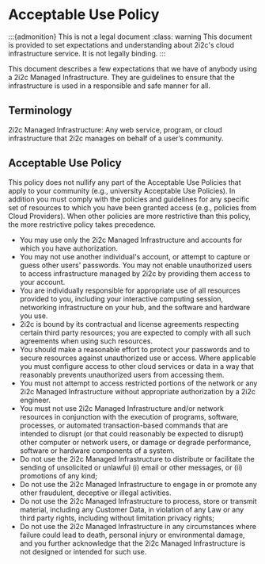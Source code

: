 # Acceptable Use Policy

:::{admonition} This is not a legal document
:class: warning
This document is provided to set expectations and understanding about 2i2c's cloud infrastructure service.
It is not legally binding.
:::

This document describes a few expectations that we have of anybody using a 2i2c Managed Infrastructure. They are guidelines to ensure that the infrastructure is used in a responsible and safe manner for all.
## Terminology

2i2c Managed Infrastructure: Any web service, program, or cloud infrastructure that 2i2c manages on behalf of a user’s community.

## Acceptable Use Policy

This policy does not nullify any part of the Acceptable Use Policies that apply to your community (e.g., university Acceptable Use Policies).
In addition you must comply with the policies and guidelines for any specific set of resources to which you have been granted access (e.g., policies from Cloud Providers).
When other policies are more restrictive than this policy, the more restrictive policy takes precedence.

- You may use only the 2i2c Managed Infrastructure and accounts for which you have authorization.
- You may not use another individual's account, or attempt to capture or guess other users' passwords.
  You may not enable unauthorized users to access infrastructure managed by 2i2c by providing them access to your account.
- You are individually responsible for appropriate use of all resources provided to you, including your interactive computing session, networking infrastructure on your hub, and the software and hardware you use.
- 2i2c is bound by its contractual and license agreements respecting certain third party resources; you are expected to comply with all such agreements when using such resources.
- You should make a reasonable effort to protect your passwords and to secure resources against unauthorized use or access.
  Where applicable you must configure access to other cloud services or data in a way that reasonably prevents unauthorized users from accessing them.
- You must not attempt to access restricted portions of the network or any 2i2c Managed Infrastructure without appropriate authorization by a 2i2c engineer.
- You must not use 2i2c Managed Infrastructure and/or network resources in conjunction with the execution of programs, software, processes, or automated transaction-based commands that are intended to disrupt (or that could reasonably be expected to disrupt) other computer or network users, or damage or degrade performance, software or hardware components of a system.
- Do not use the 2i2c Managed Infrastructure to distribute or facilitate the sending of unsolicited or unlawful (i) email or other messages, or (ii) promotions of any kind;
- Do not use the 2i2c Managed Infrastructure to engage in or promote any other fraudulent, deceptive or illegal activities.
- Do not use the 2i2c Managed Infrastructure to process, store or transmit material, including any Customer Data, in violation of any Law or any third party rights, including without limitation privacy rights;
- Do not use the 2i2c Managed Infrastructure in any circumstances where failure could lead to death, personal injury or environmental damage, and you further acknowledge that the 2i2c Managed Infrastructure is not designed or intended for such use.
